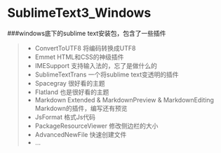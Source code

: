 # SublimeText3_Windows
###windows底下的sublime text安装包，包含了一些插件

> *  ConvertToUTF8
  将编码转换成UTF8
> * Emmet
  HTML和CSS的神级插件
> * IMESupport
  支持输入法的，忘了是做什么的
> * SublimeTextTrans
  一个将sublime text变透明的插件
> * Spacegray
  很好看的主题
> * Flatland
  也是很好看的主题
> * Markdown Extended & MarkdownPreview & MarkdownEditing
  Markdown的插件，编写还有预览
> * JsFormat
  格式Js代码
> * PackageResourceViewer
  修改侧边栏的大小
> * AdvancedNewFile
  快速创建文件
> * ...

